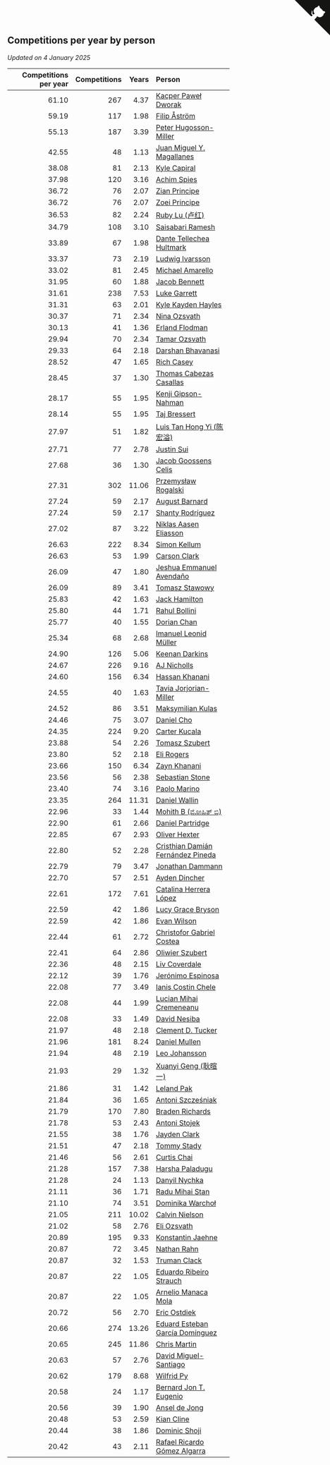 ## Competitions per year by person

*Updated on  4 January 2025*

| Competitions per year | Competitions | Years | Person |
| ---: | ---: | ---: | :--- |
| 61.10 | 267 | 4.37 | [Kacper Paweł Dworak](https://www.worldcubeassociation.org/persons/2020DWOR01) |
| 59.19 | 117 | 1.98 | [Filip Åström](https://www.worldcubeassociation.org/persons/2023ASTR01) |
| 55.13 | 187 | 3.39 | [Peter Hugosson-Miller](https://www.worldcubeassociation.org/persons/2021HUGO01) |
| 42.55 | 48 | 1.13 | [Juan Miguel Y. Magallanes](https://www.worldcubeassociation.org/persons/2023MAGA09) |
| 38.08 | 81 | 2.13 | [Kyle Capiral](https://www.worldcubeassociation.org/persons/2022CAPI02) |
| 37.98 | 120 | 3.16 | [Achim Spies](https://www.worldcubeassociation.org/persons/2021SPIE01) |
| 36.72 | 76 | 2.07 | [Zian Principe](https://www.worldcubeassociation.org/persons/2022PRIN08) |
| 36.72 | 76 | 2.07 | [Zoei Principe](https://www.worldcubeassociation.org/persons/2022PRIN09) |
| 36.53 | 82 | 2.24 | [Ruby Lu (卢红)](https://www.worldcubeassociation.org/persons/2022LURU01) |
| 34.79 | 108 | 3.10 | [Saisabari Ramesh](https://www.worldcubeassociation.org/persons/2021RAME01) |
| 33.89 | 67 | 1.98 | [Dante Tellechea Hultmark](https://www.worldcubeassociation.org/persons/2023HULT01) |
| 33.37 | 73 | 2.19 | [Ludwig Ivarsson](https://www.worldcubeassociation.org/persons/2022IVAR01) |
| 33.02 | 81 | 2.45 | [Michael Amarello](https://www.worldcubeassociation.org/persons/2022AMAR09) |
| 31.95 | 60 | 1.88 | [Jacob Bennett](https://www.worldcubeassociation.org/persons/2023BENN04) |
| 31.61 | 238 | 7.53 | [Luke Garrett](https://www.worldcubeassociation.org/persons/2017GARR05) |
| 31.31 | 63 | 2.01 | [Kyle Kayden Hayles](https://www.worldcubeassociation.org/persons/2022HAYL02) |
| 30.37 | 71 | 2.34 | [Nina Ozsvath](https://www.worldcubeassociation.org/persons/2022OZSV03) |
| 30.13 | 41 | 1.36 | [Erland Flodman](https://www.worldcubeassociation.org/persons/2023FLOD01) |
| 29.94 | 70 | 2.34 | [Tamar Ozsvath](https://www.worldcubeassociation.org/persons/2022OZSV04) |
| 29.33 | 64 | 2.18 | [Darshan Bhavanasi](https://www.worldcubeassociation.org/persons/2022BHAV01) |
| 28.52 | 47 | 1.65 | [Rich Casey](https://www.worldcubeassociation.org/persons/2023CASE06) |
| 28.45 | 37 | 1.30 | [Thomas Cabezas Casallas](https://www.worldcubeassociation.org/persons/2023CASA08) |
| 28.17 | 55 | 1.95 | [Kenji Gipson-Nahman](https://www.worldcubeassociation.org/persons/2023GIPS01) |
| 28.14 | 55 | 1.95 | [Taj Bressert](https://www.worldcubeassociation.org/persons/2023BRES01) |
| 27.97 | 51 | 1.82 | [Luis Tan Hong Yi (陈宏溢)](https://www.worldcubeassociation.org/persons/2023YILU01) |
| 27.71 | 77 | 2.78 | [Justin Sui](https://www.worldcubeassociation.org/persons/2022SUIJ01) |
| 27.68 | 36 | 1.30 | [Jacob Goossens Celis](https://www.worldcubeassociation.org/persons/2023CELI06) |
| 27.31 | 302 | 11.06 | [Przemysław Rogalski](https://www.worldcubeassociation.org/persons/2013ROGA02) |
| 27.24 | 59 | 2.17 | [August Barnard](https://www.worldcubeassociation.org/persons/2022BARN21) |
| 27.24 | 59 | 2.17 | [Shanty Rodríguez](https://www.worldcubeassociation.org/persons/2022CUBI01) |
| 27.02 | 87 | 3.22 | [Niklas Aasen Eliasson](https://www.worldcubeassociation.org/persons/2021ELIA01) |
| 26.63 | 222 | 8.34 | [Simon Kellum](https://www.worldcubeassociation.org/persons/2016KELL12) |
| 26.63 | 53 | 1.99 | [Carson Clark](https://www.worldcubeassociation.org/persons/2023CLAR02) |
| 26.09 | 47 | 1.80 | [Jeshua Emmanuel Avendaño](https://www.worldcubeassociation.org/persons/2023AVEN01) |
| 26.09 | 89 | 3.41 | [Tomasz Stawowy](https://www.worldcubeassociation.org/persons/2021STAW01) |
| 25.83 | 42 | 1.63 | [Jack Hamilton](https://www.worldcubeassociation.org/persons/2023HAMI08) |
| 25.80 | 44 | 1.71 | [Rahul Bollini](https://www.worldcubeassociation.org/persons/2023BOLL01) |
| 25.77 | 40 | 1.55 | [Dorian Chan](https://www.worldcubeassociation.org/persons/2023DORI01) |
| 25.34 | 68 | 2.68 | [Imanuel Leonid Müller](https://www.worldcubeassociation.org/persons/2022MULL02) |
| 24.90 | 126 | 5.06 | [Keenan Darkins](https://www.worldcubeassociation.org/persons/2019DARK02) |
| 24.67 | 226 | 9.16 | [AJ Nicholls](https://www.worldcubeassociation.org/persons/2015NICH04) |
| 24.60 | 156 | 6.34 | [Hassan Khanani](https://www.worldcubeassociation.org/persons/2018KHAN26) |
| 24.55 | 40 | 1.63 | [Tavia Jorjorian-Miller](https://www.worldcubeassociation.org/persons/2023JORJ01) |
| 24.52 | 86 | 3.51 | [Maksymilian Kulas](https://www.worldcubeassociation.org/persons/2021KULA02) |
| 24.46 | 75 | 3.07 | [Daniel Cho](https://www.worldcubeassociation.org/persons/2021CHOD01) |
| 24.35 | 224 | 9.20 | [Carter Kucala](https://www.worldcubeassociation.org/persons/2015KUCA01) |
| 23.88 | 54 | 2.26 | [Tomasz Szubert](https://www.worldcubeassociation.org/persons/2022SZUB02) |
| 23.80 | 52 | 2.18 | [Eli Rogers](https://www.worldcubeassociation.org/persons/2022ROGE05) |
| 23.66 | 150 | 6.34 | [Zayn Khanani](https://www.worldcubeassociation.org/persons/2018KHAN28) |
| 23.56 | 56 | 2.38 | [Sebastian Stone](https://www.worldcubeassociation.org/persons/2022STON09) |
| 23.40 | 74 | 3.16 | [Paolo Marino](https://www.worldcubeassociation.org/persons/2021MARI04) |
| 23.35 | 264 | 11.31 | [Daniel Wallin](https://www.worldcubeassociation.org/persons/2013WALL03) |
| 22.96 | 33 | 1.44 | [Mohith B (ಮೋಹಿತ್ ಬಿ)](https://www.worldcubeassociation.org/persons/2023BMOH01) |
| 22.90 | 61 | 2.66 | [Daniel Partridge](https://www.worldcubeassociation.org/persons/2022PART02) |
| 22.85 | 67 | 2.93 | [Oliver Hexter](https://www.worldcubeassociation.org/persons/2022HEXT01) |
| 22.80 | 52 | 2.28 | [Cristhian Damián Fernández Pineda](https://www.worldcubeassociation.org/persons/2022PINE05) |
| 22.79 | 79 | 3.47 | [Jonathan Dammann](https://www.worldcubeassociation.org/persons/2021DAMM01) |
| 22.70 | 57 | 2.51 | [Ayden Dincher](https://www.worldcubeassociation.org/persons/2022DINC01) |
| 22.61 | 172 | 7.61 | [Catalina Herrera López](https://www.worldcubeassociation.org/persons/2017LOPE31) |
| 22.59 | 42 | 1.86 | [Lucy Grace Bryson](https://www.worldcubeassociation.org/persons/2023BRYS01) |
| 22.59 | 42 | 1.86 | [Evan Wilson](https://www.worldcubeassociation.org/persons/2023WILS11) |
| 22.44 | 61 | 2.72 | [Christofor Gabriel Costea](https://www.worldcubeassociation.org/persons/2022COST03) |
| 22.41 | 64 | 2.86 | [Oliwier Szubert](https://www.worldcubeassociation.org/persons/2022SZUB01) |
| 22.36 | 48 | 2.15 | [Liv Coverdale](https://www.worldcubeassociation.org/persons/2022COVE02) |
| 22.12 | 39 | 1.76 | [Jerónimo Espinosa](https://www.worldcubeassociation.org/persons/2023ESPI07) |
| 22.08 | 77 | 3.49 | [Ianis Costin Chele](https://www.worldcubeassociation.org/persons/2021CHEL01) |
| 22.08 | 44 | 1.99 | [Lucian Mihai Cremeneanu](https://www.worldcubeassociation.org/persons/2023CREM01) |
| 22.08 | 33 | 1.49 | [David Nesiba](https://www.worldcubeassociation.org/persons/2023NESI01) |
| 21.97 | 48 | 2.18 | [Clement D. Tucker](https://www.worldcubeassociation.org/persons/2022TUCK09) |
| 21.96 | 181 | 8.24 | [Daniel Mullen](https://www.worldcubeassociation.org/persons/2016MULL04) |
| 21.94 | 48 | 2.19 | [Leo Johansson](https://www.worldcubeassociation.org/persons/2022JOHA08) |
| 21.93 | 29 | 1.32 | [Xuanyi Geng (耿暄一)](https://www.worldcubeassociation.org/persons/2023GENG02) |
| 21.86 | 31 | 1.42 | [Leland Pak](https://www.worldcubeassociation.org/persons/2023PAKL02) |
| 21.84 | 36 | 1.65 | [Antoni Szcześniak](https://www.worldcubeassociation.org/persons/2023SZCZ04) |
| 21.79 | 170 | 7.80 | [Braden Richards](https://www.worldcubeassociation.org/persons/2017RICH02) |
| 21.78 | 53 | 2.43 | [Antoni Stojek](https://www.worldcubeassociation.org/persons/2022STOJ03) |
| 21.55 | 38 | 1.76 | [Jayden Clark](https://www.worldcubeassociation.org/persons/2023CLAR13) |
| 21.51 | 47 | 2.18 | [Tommy Stady](https://www.worldcubeassociation.org/persons/2022STAD01) |
| 21.46 | 56 | 2.61 | [Curtis Chai](https://www.worldcubeassociation.org/persons/2022CHAI02) |
| 21.28 | 157 | 7.38 | [Harsha Paladugu](https://www.worldcubeassociation.org/persons/2017PALA08) |
| 21.28 | 24 | 1.13 | [Danyil Nychka](https://www.worldcubeassociation.org/persons/2023NYCH01) |
| 21.11 | 36 | 1.71 | [Radu Mihai Stan](https://www.worldcubeassociation.org/persons/2023STAN09) |
| 21.10 | 74 | 3.51 | [Dominika Warchoł](https://www.worldcubeassociation.org/persons/2021WARC01) |
| 21.05 | 211 | 10.02 | [Calvin Nielson](https://www.worldcubeassociation.org/persons/2014NIEL03) |
| 21.02 | 58 | 2.76 | [Eli Ozsvath](https://www.worldcubeassociation.org/persons/2022OZSV01) |
| 20.89 | 195 | 9.33 | [Konstantin Jaehne](https://www.worldcubeassociation.org/persons/2015JAEH01) |
| 20.87 | 72 | 3.45 | [Nathan Rahn](https://www.worldcubeassociation.org/persons/2021RAHN01) |
| 20.87 | 32 | 1.53 | [Truman Clack](https://www.worldcubeassociation.org/persons/2023CLAC02) |
| 20.87 | 22 | 1.05 | [Eduardo Ribeiro Strauch](https://www.worldcubeassociation.org/persons/2023STRA33) |
| 20.87 | 22 | 1.05 | [Arnelio Manaca Mola](https://www.worldcubeassociation.org/persons/2023MOLA06) |
| 20.72 | 56 | 2.70 | [Eric Ostdiek](https://www.worldcubeassociation.org/persons/2022OSTD01) |
| 20.66 | 274 | 13.26 | [Eduard Esteban García Domínguez](https://www.worldcubeassociation.org/persons/2011EDUA01) |
| 20.65 | 245 | 11.86 | [Chris Martin](https://www.worldcubeassociation.org/persons/2013MART03) |
| 20.63 | 57 | 2.76 | [David Miguel-Santiago](https://www.worldcubeassociation.org/persons/2022MIGU02) |
| 20.62 | 179 | 8.68 | [Wilfrid Py](https://www.worldcubeassociation.org/persons/2016PYWI01) |
| 20.58 | 24 | 1.17 | [Bernard Jon T. Eugenio](https://www.worldcubeassociation.org/persons/2023EUGE02) |
| 20.56 | 39 | 1.90 | [Ansel de Jong](https://www.worldcubeassociation.org/persons/2023JONG01) |
| 20.48 | 53 | 2.59 | [Kian Cline](https://www.worldcubeassociation.org/persons/2022CLIN01) |
| 20.44 | 38 | 1.86 | [Dominic Shoji](https://www.worldcubeassociation.org/persons/2023SHOJ01) |
| 20.42 | 43 | 2.11 | [Rafael Ricardo Gómez Algarra](https://www.worldcubeassociation.org/persons/2022ALGA01) |


<a href="https://github.com/jonatanklosko/wca_statistics" class="github-corner" aria-label="View source on Github"><svg width="80" height="80" viewBox="0 0 250 250" style="fill:#151513; color:#fff; position: absolute; top: 0; border: 0; right: 0;" aria-hidden="true"><path d="M0,0 L115,115 L130,115 L142,142 L250,250 L250,0 Z"></path><path d="M128.3,109.0 C113.8,99.7 119.0,89.6 119.0,89.6 C122.0,82.7 120.5,78.6 120.5,78.6 C119.2,72.0 123.4,76.3 123.4,76.3 C127.3,80.9 125.5,87.3 125.5,87.3 C122.9,97.6 130.6,101.9 134.4,103.2" fill="currentColor" style="transform-origin: 130px 106px;" class="octo-arm"></path><path d="M115.0,115.0 C114.9,115.1 118.7,116.5 119.8,115.4 L133.7,101.6 C136.9,99.2 139.9,98.4 142.2,98.6 C133.8,88.0 127.5,74.4 143.8,58.0 C148.5,53.4 154.0,51.2 159.7,51.0 C160.3,49.4 163.2,43.6 171.4,40.1 C171.4,40.1 176.1,42.5 178.8,56.2 C183.1,58.6 187.2,61.8 190.9,65.4 C194.5,69.0 197.7,73.2 200.1,77.6 C213.8,80.2 216.3,84.9 216.3,84.9 C212.7,93.1 206.9,96.0 205.4,96.6 C205.1,102.4 203.0,107.8 198.3,112.5 C181.9,128.9 168.3,122.5 157.7,114.1 C157.9,116.9 156.7,120.9 152.7,124.9 L141.0,136.5 C139.8,137.7 141.6,141.9 141.8,141.8 Z" fill="currentColor" class="octo-body"></path></svg></a><style>.github-corner:hover .octo-arm{animation:octocat-wave 560ms ease-in-out}@keyframes octocat-wave{0%,100%{transform:rotate(0)}20%,60%{transform:rotate(-25deg)}40%,80%{transform:rotate(10deg)}}@media (max-width:500px){.github-corner:hover .octo-arm{animation:none}.github-corner .octo-arm{animation:octocat-wave 560ms ease-in-out}}</style>
